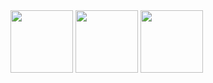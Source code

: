 <img src="https://github.com/user-attachments/assets/05b2cd47-916d-4b15-af1b-0fcf43dd3600" width="100" />
<img src="https://github.com/user-attachments/assets/c1cf8ea1-f8cc-4453-b6a1-16fa95e2079f" width="100" />
<img src="https://github.com/user-attachments/assets/d230f32e-2d5d-42ee-90f9-392b8b35c07e" width="100" />
